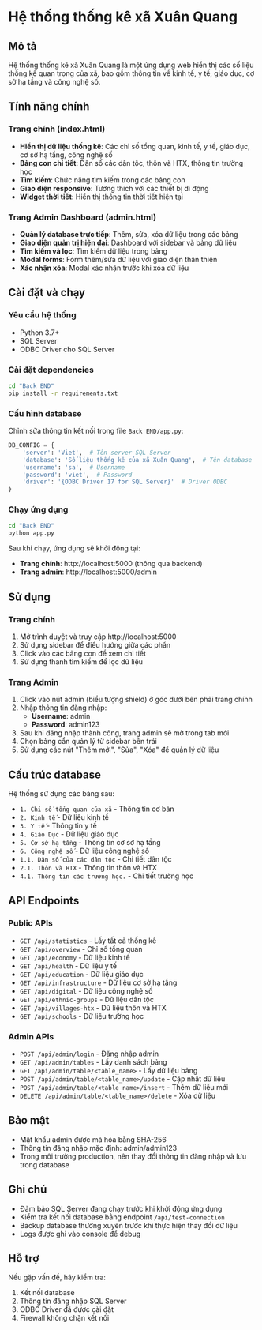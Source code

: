 # Hệ thống thống kê xã Xuân Quang

## Mô tả
Hệ thống thống kê xã Xuân Quang là một ứng dụng web hiển thị các số liệu thống kê quan trọng của xã, bao gồm thông tin về kinh tế, y tế, giáo dục, cơ sở hạ tầng và công nghệ số.

## Tính năng chính

### Trang chính (index.html)
- **Hiển thị dữ liệu thống kê**: Các chỉ số tổng quan, kinh tế, y tế, giáo dục, cơ sở hạ tầng, công nghệ số
- **Bảng con chi tiết**: Dân số các dân tộc, thôn và HTX, thông tin trường học
- **Tìm kiếm**: Chức năng tìm kiếm trong các bảng con
- **Giao diện responsive**: Tương thích với các thiết bị di động
- **Widget thời tiết**: Hiển thị thông tin thời tiết hiện tại

### Trang Admin Dashboard (admin.html)
- **Quản lý database trực tiếp**: Thêm, sửa, xóa dữ liệu trong các bảng
- **Giao diện quản trị hiện đại**: Dashboard với sidebar và bảng dữ liệu
- **Tìm kiếm và lọc**: Tìm kiếm dữ liệu trong bảng
- **Modal forms**: Form thêm/sửa dữ liệu với giao diện thân thiện
- **Xác nhận xóa**: Modal xác nhận trước khi xóa dữ liệu

## Cài đặt và chạy

### Yêu cầu hệ thống
- Python 3.7+
- SQL Server
- ODBC Driver cho SQL Server

### Cài đặt dependencies
```bash
cd "Back END"
pip install -r requirements.txt
```

### Cấu hình database
Chỉnh sửa thông tin kết nối trong file `Back END/app.py`:
```python
DB_CONFIG = {
    'server': 'Viet',  # Tên server SQL Server
    'database': 'Số liệu thống kê của xã Xuân Quang',  # Tên database
    'username': 'sa',  # Username
    'password': 'viet',  # Password
    'driver': '{ODBC Driver 17 for SQL Server}'  # Driver ODBC
}
```

### Chạy ứng dụng
```bash
cd "Back END"
python app.py
```

Sau khi chạy, ứng dụng sẽ khởi động tại:
- **Trang chính**: http://localhost:5000 (thông qua backend)
- **Trang admin**: http://localhost:5000/admin

## Sử dụng

### Trang chính
1. Mở trình duyệt và truy cập http://localhost:5000
2. Sử dụng sidebar để điều hướng giữa các phần
3. Click vào các bảng con để xem chi tiết
4. Sử dụng thanh tìm kiếm để lọc dữ liệu

### Trang Admin
1. Click vào nút admin (biểu tượng shield) ở góc dưới bên phải trang chính
2. Nhập thông tin đăng nhập:
   - **Username**: admin
   - **Password**: admin123
3. Sau khi đăng nhập thành công, trang admin sẽ mở trong tab mới
4. Chọn bảng cần quản lý từ sidebar bên trái
5. Sử dụng các nút "Thêm mới", "Sửa", "Xóa" để quản lý dữ liệu

## Cấu trúc database

Hệ thống sử dụng các bảng sau:
- `1. Chỉ số tổng quan của xã` - Thông tin cơ bản
- `2. Kinh tế` - Dữ liệu kinh tế
- `3. Y tế` - Thông tin y tế
- `4. Giáo Dục` - Dữ liệu giáo dục
- `5. Cơ sở hạ tầng` - Thông tin cơ sở hạ tầng
- `6. Công nghệ số` - Dữ liệu công nghệ số
- `1.1. Dân số của các dân tộc` - Chi tiết dân tộc
- `2.1. Thôn và HTX` - Thông tin thôn và HTX
- `4.1. Thông tin các trường học.` - Chi tiết trường học

## API Endpoints

### Public APIs
- `GET /api/statistics` - Lấy tất cả thống kê
- `GET /api/overview` - Chỉ số tổng quan
- `GET /api/economy` - Dữ liệu kinh tế
- `GET /api/health` - Dữ liệu y tế
- `GET /api/education` - Dữ liệu giáo dục
- `GET /api/infrastructure` - Dữ liệu cơ sở hạ tầng
- `GET /api/digital` - Dữ liệu công nghệ số
- `GET /api/ethnic-groups` - Dữ liệu dân tộc
- `GET /api/villages-htx` - Dữ liệu thôn và HTX
- `GET /api/schools` - Dữ liệu trường học

### Admin APIs
- `POST /api/admin/login` - Đăng nhập admin
- `GET /api/admin/tables` - Lấy danh sách bảng
- `GET /api/admin/table/<table_name>` - Lấy dữ liệu bảng
- `POST /api/admin/table/<table_name>/update` - Cập nhật dữ liệu
- `POST /api/admin/table/<table_name>/insert` - Thêm dữ liệu mới
- `DELETE /api/admin/table/<table_name>/delete` - Xóa dữ liệu

## Bảo mật

- Mật khẩu admin được mã hóa bằng SHA-256
- Thông tin đăng nhập mặc định: admin/admin123
- Trong môi trường production, nên thay đổi thông tin đăng nhập và lưu trong database

## Ghi chú

- Đảm bảo SQL Server đang chạy trước khi khởi động ứng dụng
- Kiểm tra kết nối database bằng endpoint `/api/test-connection`
- Backup database thường xuyên trước khi thực hiện thay đổi dữ liệu
- Logs được ghi vào console để debug

## Hỗ trợ

Nếu gặp vấn đề, hãy kiểm tra:
1. Kết nối database
2. Thông tin đăng nhập SQL Server
3. ODBC Driver đã được cài đặt
4. Firewall không chặn kết nối 